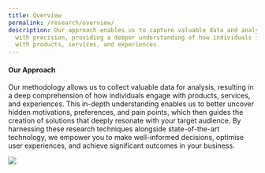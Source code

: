 ```yaml
---
title: Overview
permalink: /research/overview/
description: Our approach enables us to capture valuable data and analyse it
  with precision, providing a deeper understanding of how individuals interact
  with products, services, and experiences.
---
```

#### **Our Approach** 

Our methodology allows us to collect valuable data for analysis, resulting in a deep comprehension of how individuals engage with products, services, and experiences. This in-depth understanding enables us to better uncover hidden motivations, preferences, and pain points, which then guides the creation of solutions that deeply resonate with your target audience. By harnessing these research techniques alongside state-of-the-art technology, we empower you to make well-informed decisions, optimise user experiences, and achieve significant outcomes in your business.

![](/images/Research/research_overview.jpg)